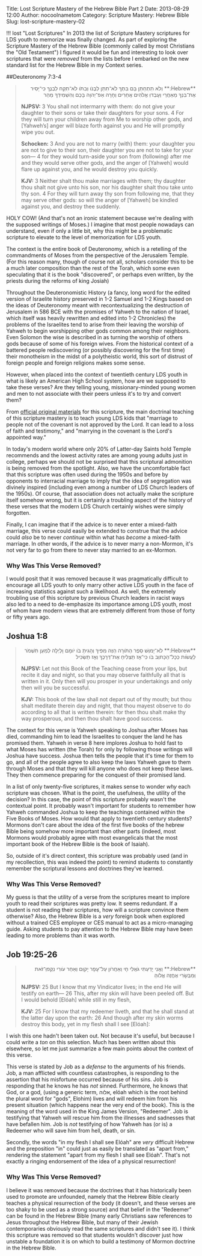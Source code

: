 Title: Lost Scripture Mastery of the Hebrew Bible Part 2
Date: 2013-08-29 12:00
Author: nocoolnametom
Category: Scripture Mastery: Hebrew Bible
Slug: lost-scripture-mastery-02

!!! lost "Lost Scriptures"
    In 2013 the list of Scripture Mastery scriptures for LDS youth to memorize was finally changed.  As part of exploring the Scripture Mastery of the Hebrew Bible (commonly called by most Christians the "Old Testament") I figured it would be fun and interesting to look over scriptures that were *removed* from the lists before I embarked on the new standard list for the Hebrew Bible in my Context series.

##Deuteronomy 7:3-4
> <div dir="rtl">**Hebrew:**
> וְלֹא תִתְחַתֵּן בָּם בִּתְּךָ לֹא־תִתֵּן לִבְנֹו וְּבִתֹּו לֹא־תִקַּח לִבְנֶךָ
> כִּי־יָסִיר אֶת־בִּנְךָ מֵאַחֲרַי וְעָבְדוְּ אֱלֹהִים אֲחֵרִים וְחָרָה אַפ־יְהוָה בָּכֶם וְהִשְׁמִידְךָ מַהֵר</div>
>
> **NJPSV:**
> <span>3</span> You shall not intermarry with them: do not give your daughter to their sons or take their daughters for your sons. <span>4</span> For they will turn your children away from Me to worship other gods, and [Yahweh’s] anger will blaze forth against you and He will promptly wipe you out.
>
> **Schocken:**
> <span>3</span> And you are not to marry (with) them: your daughter you are not to give to their son, their daughter you are not to take for your son— <span>4</span> for they would turn-aside your son from (following) after me and they would serve other gods, and the anger of [Yahweh] would flare up against you, and he would destroy you quickly.
>
> **KJV:**
> <span>3</span> Neither shalt thou make marriages with them; thy daughter thou shalt not give unto his son, nor his daughter shalt thou take unto thy son. <span>4</span> For they will turn away thy son from following me, that they may serve other gods: so will the anger of [Yahweh] be kindled against you, and destroy thee suddenly.

HOLY COW!  (And that's not an ironic statement because we're dealing with the supposed writings of Moses.)  I imagine that most people nowadays can understand, even if only a little bit, why this might be a problematic scripture to elevate to the level of memorization for LDS youth.

The context is the entire book of Deuteronomy, which is a retelling of the commandments of Moses from the perspective of the Jerusalem Temple. (For this reason many, though of course not all, scholars consider this to be a much later composition than the rest of the Torah, which some even speculating that it is the book "discovered", or perhaps even written, by the priests during the reforms of king Josiah)

Throughout the Deuteronomistic History (a fancy, long word for the edited version of Israelite history preserved in 1-2 Samuel and 1-2 Kings based on the ideas of Deuteronomy meant with recontextualizing the destruction of Jerusalem in 586 BCE with the promises of Yahweh to the nation of Israel, which itself was heavily rewritten and edited into 1-2 Chronicles) the problems of the Israelites tend to arise from their leaving the worship of Yahweh to begin worshipping other gods common among their neighbors.  Even Solomon the wise is described in as turning the worship of others gods because of some of his foreign wives.  From the historical context of a battered people rediscovering (or possibly discovering for the first time) their monotheism in the midst of a polytheistic world, this sort of distrust of foreign people and foreign religions makes some sense.

However, when placed into the context of twentieth century LDS youth in what is likely an American High School system, how are we supposed to take these verses?  Are they telling young, missionary-minded young women and men to not associate with their peers unless it's to try and convert them?

From [official original materials](https://si.lds.org/bc/seminary/content/library/student-resources/ot/old-testament-scripture-mastery_eng.pdf?icid=osd) for this scripture, the main doctrinal teaching of this scripture mastery is to teach young LDS kids that "marriage to people not of the covenant is not approved by the Lord. It can lead to  a loss of faith and testimony," and "marrying in the covenant is the Lord's appointed way."

In today's modern world where only 20% of Latter-day Saints hold Temple recommends and the lowest activity rates are among young adults just in college, perhaps we should not be surprised that this scriptural admonition is being removed from the spotlight.  Also, we have the uncomfortable fact that this scripture was often used during the 1950s and before by opponents to interracial marriage to imply that the idea of segregation was divinely inspired (including even among a number of LDS Church leaders of the 1950s).  Of course, that association does not actually make the scripture itself somehow wrong, but it is certainly a troubling aspect of the history of these verses that the modern LDS Church certainly wishes were simply forgotten.

Finally, I can imagine that if the advice is to never enter a mixed-faith marriage, this verse could easily be extended to construe that the advice could *also* be to never *continue* within  what has *become* a mixed-faith marriage.  In other words, if the advice is to never marry a non-Mormon, it's not very far to go from there to never stay married to an ex-Mormon.

### Why Was This Verse Removed?
I would posit that it was removed because it was pragmatically difficult to encourage all LDS youth to only marry other active LDS youth in the face of increasing statistics against such a likelihood.  As well, the extremely troubling use of this scripture by previous Church leaders in racist ways also led to a need to de-emphasize its importance among LDS youth, most of whom have modern views that are extremely different from those of forty or fifty years ago.

## Joshua 1:8
> <div dir="rtl">**Hebrew:**
> לֹא־יָמוְּשׁ סֵפֶר הַתֹּורָה הַזֶּה מִפִּיךָ וְהָגִיתָ בֹּו יֹומָם וָלַיְלָה לְמַעַן תִּשְׁמֹר לַעֲשֹׂות כְּכָל־הַכָּתוְּב בֹּו כִּי־אָז תַּצְלִיחַ אֶת־דְּרָכֶךָ וְאָז תַּשְׂכִּיל</div>
>
> **NJPSV:**
> Let not this Book of the Teaching cease from your lips, but recite it day and night, so that you may observe faithfully all that is written in it. Only then will you prosper in your undertakings and only then will you be successful.
>
> **KJV:**
> This book of the law shall not depart out of thy mouth; but thou shalt meditate therein day and night, that thou mayest observe to do according to all that is written therein: for then thou shalt make thy way prosperous, and then thou shalt have good success.

The context for this verse is Yahweh speaking to Joshua after Moses has died, commanding him to lead the Israelites to conquer the land he has promised them.  Yahweh in verse 8 here implores Joshua to hold fast to what Moses has written (the Torah) for only by following those writings will Joshua have success.  Joshua then tells the people that it's time for them to go, and all of the people agree to also keep the laws Yahweh gave to them through Moses and that they will kill anyone who does not keep these laws.  They then commence preparing for the conquest of their promised land.

In a list of only twenty-five scriptures, it makes sense to wonder *why* each scripture was chosen.  What is the point, the usefulness, the utility of the decision?  In this case, the point of this scripture probably wasn't the contextual point.  It probably wasn't important for students to remember how Yahweh commanded Joshua to keep the teachings contained within the Five Books of Moses.  How would that apply to twentieth century students?  Mormons don't care about the idea of the first five books of the hebrew Bible being somehow more important than other parts (indeed, most Mormons would probably agree with most evangelicals that the most important book of the Hebrew Bible is the book of Isaiah).

So, outside of it's direct context, this scripture was probably used (and in my recollection, this was indeed the point) to remind students to constantly remember the scriptural lessons and doctrines they've learned.

### Why Was This Verse Removed?
My guess is that the utility of a verse from the scriptures meant to implore youth to read their scriptures was pretty low.  It seems redundant.  If a student is not reading their scriptures, how will a scripture convince them otherwise?  Also, the Hebrew Bible is a *very* foreign book when explored without a trained CES employee or CES manual to act as a micro-managing guide.  Asking students to pay attention to the Hebrew Bible may have been leading to more problems than it was worth.

## Job 19:25-26

> <div dir="rtl">**Hebrew:**
> וַאֲנִי יָדַעְתִּי גֹּאֲלִי חָי וְאַחֲרֹון עַל־עָפָר יָקוְּם
> וְאַחַר עֹורִי נִקְּפוְּ־זֹאת וְּמִבְּשָׂרִי אֶחֱזֶה אֱלֹוהַּ</div>
>
> **NJPSV:**
> 25 But I know that my Vindicator lives; in the end He will testify on earth—
> 26 This, after my skin will have been peeled off. But I would behold [Elóah] while still in my flesh,
>
> **KJV:**
> 25 For I know that my redeemer liveth, and that he shall stand at the latter day upon the earth:
> 26 And though after my skin worms destroy this body, yet in my flesh shall I see [Elóah]:

I wish this one hadn't been taken out.  Not because it's useful, but because I could write a *ton* on this selection.  Much has been written about this elsewhere, so let me just summarize a few main points about the context of this verse.

This verse is stated by Job as a *defense* to the arguments of his friends.  Job, a man afflicted with countless catastrophes, is responding to the assertion that his misfortune occurred because of his sins.  Job is responding that he knows he has *not* sinned.  Furthermore, he knows that God, or a god, (using a generic term, אלוה, elóah which is the root behind the plural word for "gods", Elohim) lives and will redeem him from his present situation (which happens near the very end of the book).  This is the meaning of the word used in the King James Version, "Redeemer".  Job is testifying that Yahweh will rescue him from the illnesses and sadnesses that have befallen him.  Job is *not* testifying of how Yahweh has (or is) a Redeemer who will save him from hell, death, or sin.

Secondly, the words "in my flesh I shall see Elóah" are *very* difficult Hebrew and the preposition "in" could just as easily be translated as "apart from," rendering the statement "apart from my flesh I shall see Elóah".  That's not exactly a ringing endorsement of the idea of a physical resurrection!

### Why Was This Verse Removed?
I believe it was removed because the doctrines that it has historically been used to promote are unfounded, namely that the Hebrew Bible clearly teaches a physical resurrection of the body (it doesn't, and these verses are too shaky to be used as a strong source) and that belief in the "Redeemer" can be found in the Hebrew Bible (many early Christians saw references to Jesus throughout the Hebrew Bible, but many of their Jewish contemporaries obviously read the same scriptures and didn't see it).  I think this scripture was removed so that students wouldn't discover just how unstable a foundation it is on which to build a testimony of Mormon doctrine in the Hebrew Bible.
